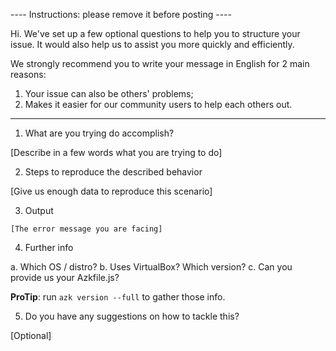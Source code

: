 ---- Instructions: please remove it before posting ----

Hi. We've set up a few optional questions to help you to structure your issue.
It would also help us to assist you more quickly and efficiently.

We strongly recommend you to write your message in English for 2 main reasons:

1. Your issue can also be others' problems;
2. Makes it easier for our community users to help each others out.

---------------------------------------------------------

1. What are you trying do accomplish?

[Describe in a few words what you are trying to do]

2. Steps to reproduce the described behavior

[Give us enough data to reproduce this scenario]

3. Output

```
[The error message you are facing]
```

4. Further info

a. Which OS / distro?
b. Uses VirtualBox? Which version?
c. Can you provide us your Azkfile.js?

**ProTip**: run `azk version --full` to gather those info.

5. Do you have any suggestions on how to tackle this?

[Optional]
